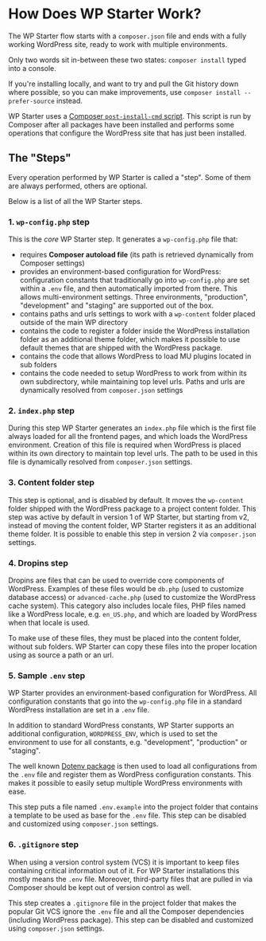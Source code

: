 <!--
currentMenu: how
title: How Does WP Starter Work?
-->
# How Does WP Starter Work?

The WP Starter flow starts with a `composer.json` file and ends with a fully working WordPress site, ready to work with multiple environments.

Only two words sit in-between these two states: `composer install` typed into a console.

If you're installing locally, and want to try and pull the Git history down where possible, so you can make improvements, use `composer install --prefer-source` instead.

WP Starter uses a [Composer `post-install-cmd` script](https://getcomposer.org/doc/articles/scripts.md). This script is run by Composer after all packages have been installed and performs some operations that configure the WordPress site that has just been installed.

## The "Steps"

Every operation performed by WP Starter is called a "step". Some of them are always performed, others are optional.

Below is a list of all the WP Starter steps.

### 1. `wp-config.php` step

This is the *core* WP Starter step. It generates a `wp-config.php` file that:

   - requires **Composer autoload file** (its path is retrieved dynamically from Composer settings)
   - provides an environment-based configuration for WordPress: configuration constants that traditionally go into `wp-config.php` are set within a `.env` file, and then automatically imported from there. This allows multi-environment settings. Three environments, "production", "development" and "staging" are supported out of the box.
   - contains paths and urls settings to work with a `wp-content` folder placed outside of the main WP directory
   - contains the code to register a folder inside the WordPress installation folder as an additional theme folder, which makes it possible to use default themes that are shipped with the WordPress package.
   - contains the code that allows WordPress to load MU plugins located in sub folders
   - contains the code needed to setup WordPress to work from within its own subdirectory, while maintaining top level urls. Paths and urls are dynamically resolved from `composer.json` settings

### 2. `index.php` step

During this step WP Starter generates an `index.php` file which is the first file always loaded for all the frontend pages, and which loads the WordPress environment. Creation of this file is required when WordPress is placed within its own directory to maintain top level urls. The path to be used in this file is dynamically resolved from `composer.json` settings.

### 3. Content folder step

This step is optional, and is disabled by default. It moves the `wp-content` folder shipped with the WordPress package to a project content folder. This step was active by default in version 1 of WP Starter, but starting from v2, instead of moving the content folder, WP Starter registers it as an additional theme folder. It is possible to enable this step in version 2 via `composer.json` settings.

### 4. Dropins step

Dropins are files that can be used to override core components of WordPress. Examples of these files would be `db.php` (used to customize database access) or `advanced-cache.php` (used to customize the WordPress cache system). This category also includes locale files, PHP files named like a WordPress locale, e.g. `en_US.php`, and which are loaded by WordPress when that locale is used.

To make use of these files, they must be placed into the content folder, without sub folders. WP Starter can copy these files into the proper location using as source a path or an url.

### 5. Sample `.env` step

WP Starter provides an environment-based configuration for WordPress. All configuration constants that go into the `wp-config.php` file in a standard WordPress installation are set in a `.env` file.

In addition to standard WordPress constants, WP Starter supports an additional configuration, `WORDPRESS_ENV`, which is used to set the environment to use for all constants, e.g. "development", "production" or "staging".

The well known [Dotenv package](https://github.com/vlucas/phpdotenv) is then used to load all configurations from the `.env` file and register them as WordPress configuration constants. This makes it possible to easily setup multiple WordPress environments with ease.

This step puts a file named `.env.example` into the project folder that contains a template to be used as base for the `.env` file. This step can be disabled and customized using `composer.json` settings.

### 6. `.gitignore` step

When using a version control system (VCS) it is important to keep files containing critical information out of it. For WP Starter installations this mostly means the `.env` file. Moreover, third-party files that are pulled in via Composer should be kept out of version control as well.

This step creates a `.gitignore` file in the project folder that makes the popular Git VCS ignore the `.env` file and all the Composer dependencies (including WordPress package). This step can be disabled and customized using `composer.json` settings.
